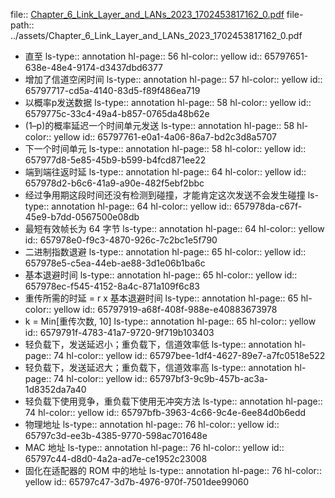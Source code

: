 file:: [Chapter_6_Link_Layer_and_LANs_2023_1702453817162_0.pdf](../assets/Chapter_6_Link_Layer_and_LANs_2023_1702453817162_0.pdf)
file-path:: ../assets/Chapter_6_Link_Layer_and_LANs_2023_1702453817162_0.pdf

- 直至
  ls-type:: annotation
  hl-page:: 56
  hl-color:: yellow
  id:: 65797651-638e-48e4-9174-d3437dbd6377
- 增加了信道空闲时间
  ls-type:: annotation
  hl-page:: 57
  hl-color:: yellow
  id:: 65797717-cd5a-4140-83d5-f89f486ea719
- 以概率p发送数据
  ls-type:: annotation
  hl-page:: 58
  hl-color:: yellow
  id:: 6579775c-33c4-49a4-b857-0765da48b62e
- (1–p)的概率延迟一个时间单元发送
  ls-type:: annotation
  hl-page:: 58
  hl-color:: yellow
  id:: 65797761-e0a1-4a06-86a7-bd2c3d8a5707
- 下一个时间单元
  ls-type:: annotation
  hl-page:: 58
  hl-color:: yellow
  id:: 657977d8-5e85-45b9-b599-b4fcd871ee22
- 端到端往返时延
  ls-type:: annotation
  hl-page:: 64
  hl-color:: yellow
  id:: 657978d2-b6c6-41a9-a90e-482f5ebf2bbc
- 经过争用期这段时间还没有检测到碰撞，才能肯定这次发送不会发生碰撞
  ls-type:: annotation
  hl-page:: 64
  hl-color:: yellow
  id:: 657978da-c67f-45e9-b7dd-0567500e08db
- 最短有效帧长为 64 字节
  ls-type:: annotation
  hl-page:: 64
  hl-color:: yellow
  id:: 657978e0-f9c3-4870-926c-7c2bc1e5f790
- 二进制指数退避
  ls-type:: annotation
  hl-page:: 65
  hl-color:: yellow
  id:: 657978e5-c5ea-44eb-ae88-3d1e06b1ba6c
- 基本退避时间
  ls-type:: annotation
  hl-page:: 65
  hl-color:: yellow
  id:: 657978ec-f545-4152-8a4c-871a109f6c83
- 重传所需的时延 = r ⅹ 基本退避时间
  ls-type:: annotation
  hl-page:: 65
  hl-color:: yellow
  id:: 65797919-a68f-408f-988e-e40883673978
- k = Min[重传次数, 10]
  ls-type:: annotation
  hl-page:: 65
  hl-color:: yellow
  id:: 6579791f-4783-41a7-9720-9f719b103403
- 轻负载下，发送延迟小；重负载下，信道效率低
  ls-type:: annotation
  hl-page:: 74
  hl-color:: yellow
  id:: 65797bee-1df4-4627-89e7-a7fc0518e522
- 轻负载下，发送延迟大；重负载下，信道效率高
  ls-type:: annotation
  hl-page:: 74
  hl-color:: yellow
  id:: 65797bf3-9c9b-457b-ac3a-1d8352da7a40
- 轻负载下使用竞争，重负载下使用无冲突方法
  ls-type:: annotation
  hl-page:: 74
  hl-color:: yellow
  id:: 65797bfb-3963-4c66-9c4e-6ee84d0b6edd
- 物理地址
  ls-type:: annotation
  hl-page:: 76
  hl-color:: yellow
  id:: 65797c3d-ee3b-4385-9770-598ac701648e
- MAC 地址
  ls-type:: annotation
  hl-page:: 76
  hl-color:: yellow
  id:: 65797c44-d8d0-4a2a-ad7e-ce1952c23008
- 固化在适配器的 ROM 中的地址
  ls-type:: annotation
  hl-page:: 76
  hl-color:: yellow
  id:: 65797c47-3d7b-4976-970f-7501dee99060